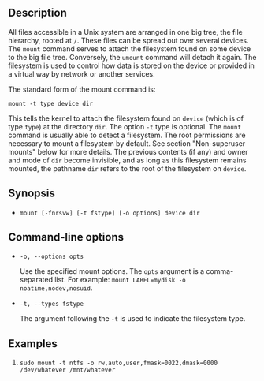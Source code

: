 ## Description

All files accessible in a Unix system are arranged in one big tree, the file hierarchy, rooted at `/`. These files can be spread out over several devices.  The `mount` command serves to attach the filesystem found on some device to the big file tree. Conversely, the `umount` command will detach it again. The filesystem is used to control how data is stored on the device or provided in a virtual way by network or another services.

The standard form of the mount command is:

```
mount -t type device dir
```

This tells the kernel to attach the filesystem found on `device` (which is of type `type`) at the directory `dir`. The option `-t` type is optional. The `mount` command is usually able to detect a filesystem. The root permissions are necessary to mount a filesystem by default. See section "Non-superuser mounts" below for more details. The previous contents (if  any) and owner and mode of `dir` become invisible, and as long as this filesystem remains mounted, the pathname `dir` refers to the root of the filesystem on `device`.


## Synopsis

- `mount [-fnrsvw] [-t fstype] [-o options] device dir`

## Command-line options

- `-o, --options opts`

    Use the specified mount options. The `opts` argument is a comma-separated list. For example: `mount LABEL=mydisk -o noatime,nodev,nosuid`.

- `-t, --types fstype`

    The argument following the `-t` is used to indicate the filesystem type.

## Examples

1. `sudo mount -t ntfs -o rw,auto,user,fmask=0022,dmask=0000 /dev/whatever /mnt/whatever`
